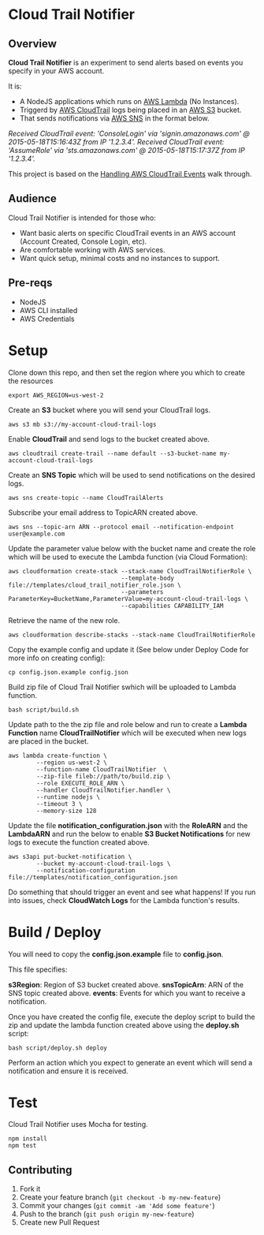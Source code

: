 # Cloud Trail Notifier

## Overview

**Cloud Trail Notifier** is an experiment to send alerts based on events you
specify in your AWS account.

It is:

* A NodeJS applications which runs on [AWS Lambda](https://aws.amazon.com/lambda/) (No Instances).
* Triggerd by [AWS CloudTrail](https://aws.amazon.com/cloudtrail/) logs being placed
in an [AWS S3](https://aws.amazon.com/s3/) bucket.
* That sends notifications via [AWS SNS](https://aws.amazon.com/sns) in the format below.

*Received CloudTrail event: 'ConsoleLogin' via 'signin.amazonaws.com' @ 2015-05-18T15:16:43Z from IP '1.2.3.4'.*
*Received CloudTrail event: 'AssumeRole' via 'sts.amazonaws.com' @ 2015-05-18T15:17:37Z from IP '1.2.3.4'.*

This project is based on the [Handling AWS CloudTrail Events](https://docs.aws.amazon.com/lambda/latest/dg/wt-cloudtrail-events-adminuser.html) walk through.

## Audience

Cloud Trail Notifier is intended for those who:

* Want basic alerts on specific CloudTrail events in an AWS account (Account Created, Console Login, etc).
* Are comfortable working with AWS services.
* Want quick setup, minimal costs and no instances to support.

## Pre-reqs

* NodeJS
* AWS CLI installed
* AWS Credentials

# Setup

Clone down this repo, and then set the region where you which to create the resources

```
export AWS_REGION=us-west-2
```

Create an **S3** bucket where you will send your CloudTrail logs.

```
aws s3 mb s3://my-account-cloud-trail-logs
```

Enable **CloudTrail** and send logs to the bucket created above.

```
aws cloudtrail create-trail --name default --s3-bucket-name my-account-cloud-trail-logs
```

Create an **SNS Topic** which will be used to send notifications on the desired logs.

```
aws sns create-topic --name CloudTrailAlerts
```

Subscribe your email address to TopicARN created above.

```
aws sns --topic-arn ARN --protocol email --notification-endpoint user@example.com
```

Update the parameter value below with the bucket name and create the role which will
be used to execute the Lambda function (via Cloud Formation):

```
aws cloudformation create-stack --stack-name CloudTrailNotifierRole \
                                --template-body file://templates/cloud_trail_notifier_role.json \
                                --parameters ParameterKey=BucketName,ParameterValue=my-account-cloud-trail-logs \
                                --capabilities CAPABILITY_IAM
```

Retrieve the name of the new role.

```
aws cloudformation describe-stacks --stack-name CloudTrailNotifierRole
```

Copy the example config and update it (See below under Deploy Code for more info on creating config):

```
cp config.json.example config.json
```

Build zip file of Cloud Trail Notifier swhich will be uploaded to Lambda function.

```
bash script/build.sh
```

Update path to the the zip file and role below and run to create a **Lambda Function**
name **CloudTrailNotifier** which will be executed when new logs are placed in the bucket.

```
aws lambda create-function \
        --region us-west-2 \
        --function-name CloudTrailNotifier  \
        --zip-file fileb://path/to/build.zip \
        --role EXECUTE_ROLE_ARN \
        --handler CloudTrailNotifier.handler \
        --runtime nodejs \
        --timeout 3 \
        --memory-size 128
```

Update the file **notification_configuration.json** with the **RoleARN** and the **LambdaARN**
 and run the below to enable **S3 Bucket Notifications** for new logs to execute the
function created above.

```
aws s3api put-bucket-notification \
        --bucket my-account-cloud-trail-logs \
        --notification-configuration file://templates/notification_configuration.json
```

Do something that should trigger an event and see what happens! If you run into issues,
check **CloudWatch Logs** for the Lambda function's results.

# Build / Deploy

You will need to copy the **config.json.example** file to **config.json**.

This file specifies:

**s3Region**: Region of S3 bucket created above.
**snsTopicArn**: ARN of the SNS topic created above.
**events**: Events for which you want to receive a notification.

Once you have created the config file, execute the deploy script to build the zip
and update the lambda function created above using the **deploy.sh** script:

```
bash script/deploy.sh deploy
```

Perform an action which you expect to generate an event which will send a notification 
and ensure it is received.

# Test

Cloud Trail Notifier uses Mocha for testing.

```
npm install
npm test
```

## Contributing

1. Fork it
2. Create your feature branch (`git checkout -b my-new-feature`)
3. Commit your changes (`git commit -am 'Add some feature'`)
4. Push to the branch (`git push origin my-new-feature`)
5. Create new Pull Request

